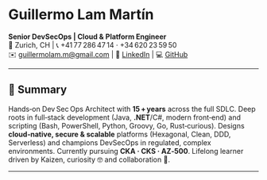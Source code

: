 # Guillermo Lam Martín

**Senior DevSecOps | Cloud & Platform Engineer**\
📍 Zurich, CH | 📞 +41 77 286 47 14 · +34 620 23 59 50\
✉️ guillermolam.m@gmail.com | 🔗 [LinkedIn](https://linkedin.com/in/guillermolam-28901047) | 💻 [GitHub](https://github.com/guillermolam)

---

## 📝 Summary

Hands‑on Dev Sec Ops Architect with **15 + years** across the full SDLC. Deep roots in full‑stack development (Java, **.NET**/C#, modern front‑end) and scripting (Bash, PowerShell, Python, Groovy, Go, Rust‑curious). Designs **cloud‑native, secure & scalable** platforms (Hexagonal, Clean, DDD, Serverless) and champions DevSecOps in regulated, complex environments. Currently pursuing **CKA · CKS · AZ‑500**. Lifelong learner driven by Kaizen, curiosity 🤓 and collaboration 🤝.

---